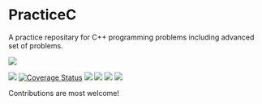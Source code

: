 # PracticeC
A practice repositary for C++ programming problems including advanced set of problems.

![](https://visitor-badge-reloaded.herokuapp.com/badge?page_id=visitor-badge-reloaded-visitors&color=55acb7&style=for-the-badge&logo=Github)

[![](https://goreportcard.com/badge/github.com/mannadamay12/PracticeC)](https://goreportcard.com/report/github.com/mannadamay12/PracticeC)
[![Coverage Status](https://coveralls.io/repos/github/mannadamay12/PracticeC/badge.svg?branch=main)](https://coveralls.io/github/mannadamay12/PracticeC?branch=main)
![](https://img.shields.io/github/issues-raw/mannadamay12/PracticeC?label=Issues)
![](https://img.shields.io/github/issues-closed-raw/mannadamay12/PracticeC?label=Closed+Issues)
![](https://img.shields.io/github/issues-pr-raw/mannadamay12/PracticeC?label=Open+PRs)
![](https://img.shields.io/github/issues-pr-closed-raw/mannadamay12/PracticeC?label=Closed+PRs)

Contributions are most welcome!
